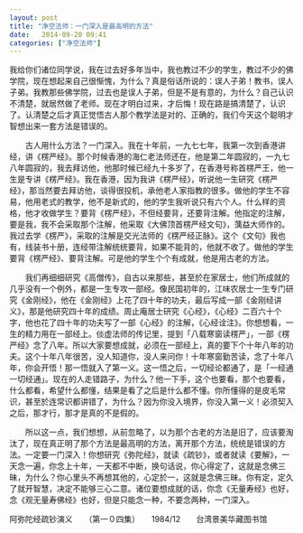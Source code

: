 ```yaml
---
layout: post
title: "净空法师：一门深入是最高明的方法"
date:   2014-09-20 09:41
categories: ["净空法师"]
---
```


我给你们诸位同学说，我在过去好多年当中，我也教过不少的学生，教过不少的佛学院，现在想起来自己很惭愧，为什么？真是俗话所说的：误人子弟！教书，误人子弟。我教那些佛学院，过去也是误人子弟，但是不是有意的，为什么？自己认识不清楚，就居然做了老师。现在才明白过来，才后悔！现在路是搞清楚了，认识了。认清楚之后才真正觉悟古人那个教学法是对的、正确的，我们今天这个聪明才智想出来一套方法是错误的。

　　古人用什么方法？一门深入。我在十年前，一九七七年，我第一次到香港讲经，讲《楞严经》。那个时候香港的海仁老法师还在，他是第二年圆寂的，一九七八年圆寂的，我去拜访他，他那时候已经九十多岁了，在香港号称首楞严王，他一生是专讲《楞严经》。我在香港，因为我讲《楞严经》，听说他一生研究《楞严经》，那当然要去拜访他，谈得很投机，承他老人家指教的很多。做他的学生不容易，他用老式的教学，他不是新式的，他的学生我听说只有六个人。什么样的资格，他才收做学生？要背《楞严经》，不但经要背，还要背注解。他指定的注解，要是我，我不会采取那个注解，他采取《大佛顶首楞严经文句》，蕅益大师作的。我过去学《楞严》，采取的注解是交光法师的《楞严经正脉》。这个《文句》我也有，线装书十册，连经带注解统统要背，如果不能背的，他就不收了。做他的学生要背《楞严经》、要背注解。可是他的学生个个有成就，他是用古老的方法。

　　我们再细细研究《高僧传》，自古以来那些，甚至於在家居士，他们所成就的几乎没有一个例外，都是一生专攻一部经。像民国初年的，江味农居士一生专门研究《金刚经》，他在《金刚经》上花了四十年的功夫，最后写成一部《金刚经讲义》，那是他研究四十年的成绩。周止庵居士研究《心经》，《心经》二百六十个字，他也花了四十年的功夫写了一部《心经》的注解，《心经诠注》。你想想看，一生的精力用在一部经上。倓虚法师的传记里，提到「八载寒窗读楞严」，一部《楞严经》念了八年。所以大家要想成就，必须在一部经上，真的要下个十年八年的功夫。这个十年八年很苦，没人知道你，没人来问你！十年寒窗勤苦读，念了十年八年，你会开悟！那一悟就入了第一义。这一悟之后，一切经论都通了，是「一经通一切经通」。现在的人走错路子，为什么？他一下手，这个也要看，那个也要看，什么都看，希望什么都懂，结果是看了之后是什么都不懂。你所懂得的是皮毛常识，甚至於连常识都讲错了，为什么？因为你没入境界，你没入第一义！必须契入之后，那才行，那才是真的不是假的。

　　所以这一点，我们想想，从前忽略了，以为那个古老的方法是旧了，应该要淘汰了，现在真正明了那个方法是最高明的方法，离开那个方法，统统是错误的方法。一定要一门深入！你想研究《弥陀经》，就读《疏钞》，或者就读《要解》，一天念一遍，你念上十年，一天都不中断，换句话说，你心得定了，这就是念佛三昧，为什么？你心里头不再想其他的，心定於一，这就是念佛三昧。你有定，定久了就开智慧，决定不能够三心二意。诸位要想成就的话，你念《无量寿经》也好，念《观无量寿佛经》也好，但是只能念一种，不要念两种，一门深入。

阿弥陀经疏钞演义　　（第一０四集）　　1984/12　　台湾景美华藏图书馆　




